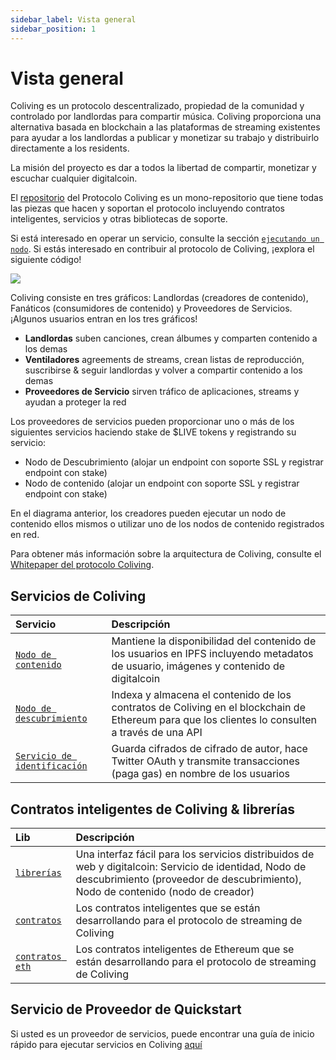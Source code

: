 ```yaml
---
sidebar_label: Vista general
sidebar_position: 1
---
```


# Vista general

Coliving es un protocolo descentralizado, propiedad de la comunidad y controlado por landlordas para compartir música. Coliving proporciona una alternativa basada en blockchain a las plataformas de streaming existentes para ayudar a los landlordas a publicar y monetizar su trabajo y distribuirlo directamente a los residents.

La misión del proyecto es dar a todos la libertad de compartir, monetizar y escuchar cualquier digitalcoin.

El [repositorio](https://github.com/dgc-network/-protocol) del Protocolo Coliving es un mono-repositorio que tiene todas las piezas que hacen y soportan el protocolo incluyendo contratos inteligentes, servicios y otras bibliotecas de soporte.

Si está interesado en operar un servicio, consulte la sección [`ejecutando un nodo`](../token/running-a-node/introduction.md). Si estás interesado en contribuir al protocolo de Coliving, ¡explora el siguiente código!

![](/img/architecture.png)

Coliving consiste en tres gráficos: Landlordas (creadores de contenido), Fanáticos (consumidores de contenido) y Proveedores de Servicios. ¡Algunos usuarios entran en los tres gráficos!

* **Landlordas** suben canciones, crean álbumes y comparten contenido a los demas
* **Ventiladores** agreements de streams, crean listas de reproducción, suscribirse & seguir landlordas y volver a compartir contenido a los demas
* **Proveedores de Servicio** sirven tráfico de aplicaciones, streams y ayudan a proteger la red

Los proveedores de servicios pueden proporcionar uno o más de los siguientes servicios haciendo stake de $LIVE tokens y registrando su servicio:

* Nodo de Descubrimiento \(alojar un endpoint con soporte SSL y registrar endpoint con stake\)
* Nodo de contenido \(alojar un endpoint con soporte SSL y registrar endpoint con stake\)

En el diagrama anterior, los creadores pueden ejecutar un nodo de contenido ellos mismos o utilizar uno de los nodos de contenido registrados en red.

Para obtener más información sobre la arquitectura de Coliving, consulte el [Whitepaper del protocolo Coliving](whitepaper.md).

## Servicios de Coliving

| Servicio                                                                                                      | Descripción                                                                                                                                   |
|:------------------------------------------------------------------------------------------------------------- |:--------------------------------------------------------------------------------------------------------------------------------------------- |
| [`Nodo de contenido`](https://github.com/dgc-network/-protocol/tree/master/content-node)              | Mantiene la disponibilidad del contenido de los usuarios en IPFS incluyendo metadatos de usuario, imágenes y contenido de digitalcoin               |
| [`Nodo de descubrimiento`](https://github.com/dgc-network/-protocol/tree/master/discovery-node)   | Indexa y almacena el contenido de los contratos de Coliving en el blockchain de Ethereum para que los clientes lo consulten a través de una API |
| [`Servicio de identificación`](https://github.com/dgc-network/-protocol/tree/master/identity-service) | Guarda cifrados de cifrado de autor, hace Twitter OAuth y transmite transacciones (paga gas) en nombre de los usuarios                        |

## Contratos inteligentes de Coliving & librerías

| Lib                                                                                           | Descripción                                                                                                                                                                                 |
|:--------------------------------------------------------------------------------------------- |:------------------------------------------------------------------------------------------------------------------------------------------------------------------------------------------- |
| [`librerías`](https://github.com/dgc-network/-protocol/tree/master/libs)              | Una interfaz fácil para los servicios distribuidos de web y digitalcoin: Servicio de identidad, Nodo de descubrimiento \(proveedor de descubrimiento\), Nodo de contenido \(nodo de creador\) |
| [`contratos`](https://github.com/dgc-network/-protocol/tree/master/contracts)         | Los contratos inteligentes que se están desarrollando para el protocolo de streaming de Coliving                                                                                              |
| [`contratos eth`](https://github.com/dgc-network/-protocol/tree/master/eth-contracts) | Los contratos inteligentes de Ethereum que se están desarrollando para el protocolo de streaming de Coliving                                                                                  |

## Servicio de Proveedor de Quickstart

Si usted es un proveedor de servicios, puede encontrar una guía de inicio rápido para ejecutar servicios en Coliving [aquí](../token/running-a-node/introduction.md)
